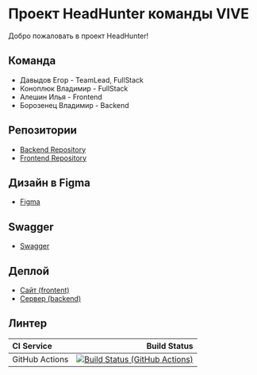 # Проект HeadHunter команды VIVE

Добро пожаловать в проект HeadHunter!

## Команда

- Давыдов Егор - TeamLead, FullStack
- Коноплюк Владимир - FullStack
- Алешин Илья - Frontend
- Борозенец Владимир - Backend

## Репозитории

- [Backend Repository](https://github.com/go-park-mail-ru/2023_2_VIVE)
- [Frontend Repository](https://github.com/frontend-park-mail-ru/2023_2_VIVE)

## Дизайн в Figma

- [Figma](https://www.figma.com/file/tQXPQ7GbdjeQAo5sSza093/VIVE-Design?node-id=0%3A1&mode=dev)

## Swagger

- [Swagger](https://app.swaggerhub.com/apis/VIVE_TEAM/HeadHunter/1.0.0#/)

## Деплой

- [Сайт (frontent)](https://http://212.233.90.231:8082/)
- [Сервер (backend)](https://http://212.233.90.231:8081/)

## Линтер

| **CI Service** |                                                                                                                                                                                 Build Status |
|:---------------|---------------------------------------------------------------------------------------------------------------------------------------------------------------------------------------------:|
| GitHub Actions | [![Build Status (GitHub Actions)](https://github.com/frontend-park-mail-ru/2023_2_VIVE/actions/workflows/main.yml/badge.svg)](https://github.com/frontend-park-mail-ru/2023_2_VIVE/actions/workflows/main.yml) |
